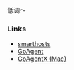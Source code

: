 低调～

### Links
* [smarthosts](https://code.google.com/p/smarthosts)
* [GoAgent](https://code.google.com/p/goagent/)
* [GoAgentX (Mac)](https://github.com/ohdarling/GoAgentX)
